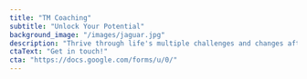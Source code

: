 ```yaml
---
title: "TM Coaching"
subtitle: "Unlock Your Potential"
background_image: "/images/jaguar.jpg"
description: "Thrive through life's multiple challenges and changes after 40"
ctaText: "Get in touch!"
cta: "https://docs.google.com/forms/u/0/"
---
```

